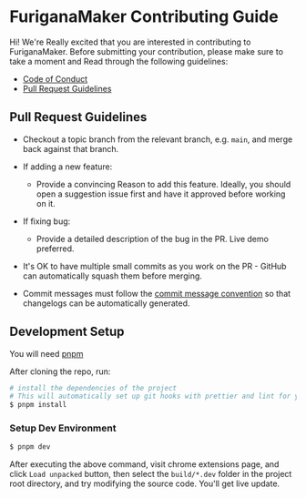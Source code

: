 # FuriganaMaker Contributing Guide

Hi! We're Really excited that you are interested in contributing to FuriganaMaker. Before submitting your contribution, please make sure to take a moment and Read through the following guidelines:

- [Code of Conduct](<[./CODE_OF_CONDUCT.md](https://www.contributor-covenant.org/version/1/4/code-of-conduct/)>)
- [Pull Request Guidelines](#pull-request-guidelines)

## Pull Request Guidelines

- Checkout a topic branch from the relevant branch, e.g. `main`, and merge back against that branch.

- If adding a new feature:

  - Provide a convincing Reason to add this feature. Ideally, you should open a suggestion issue first and have it approved before working on it.

- If fixing bug:

  - Provide a detailed description of the bug in the PR. Live demo preferred.

- It's OK to have multiple small commits as you work on the PR - GitHub can automatically squash them before merging.

- Commit messages must follow the [commit message convention](./COMMIT_CONVENTION.md) so that changelogs can be automatically generated.

## Development Setup

You will need [pnpm](https://pnpm.io)

After cloning the repo, run:

```bash
# install the dependencies of the project
# This will automatically set up git hooks with prettier and lint for you.
$ pnpm install
```

### Setup Dev Environment

```bash
$ pnpm dev
```

After executing the above command, visit chrome extensions page, and click `Load unpacked` button, then select the `build/*.dev` folder in the project root directory, and try modifying the source code. You'll get live update.

